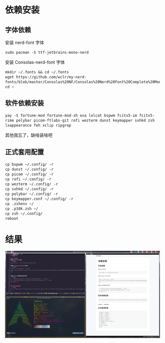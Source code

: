 # 依赖安装

## 字体依赖

安装 nerd-font 字体

```shell
sudo pacman -S ttf-jetbrains-mono-nerd
```

安装 Consolas-nerd-font 字体

```shell
mkdir ~/.fonts && cd ~/.fonts
wget https://github.com/wclr/my-nerd-fonts/blob/master/Consolas%20NF/Consolas%20Nerd%20Font%20Complete%20Mono%20Windows%20Compatible.ttf
cd ~
```

## 软件依赖安装

```shell
yay -S fortune-mod fortune-mod-zh exa lolcat bspwm fcitx5-im fcitx5-rime polybar picom-ftlabs-git rofi wezterm dunst keymapper sxhkd zsh lxappearance feh xclip ripgrep

```

其他我忘了，缺啥装啥吧

## 正式套用配置

```shell
cp bspwm ~/.config/ -r
cp dunst ~/.config/ -r
cp picom ~/.config/ -r
cp rofi ~/.config/ -r
cp wezterm ~/.config/ -r
cp sxhkd ~/.config/ -r
cp polybar ~/.config/ -r
cp keymapper.conf ~/.config/ -r
cp .zshenv ~/
cp .p10k.zsh ~/
cp zsh ~/.config/
reboot
```

# 结果

![](./pic.jpg)
